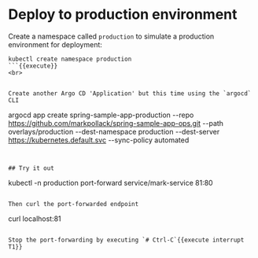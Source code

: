# Deploy to production environment

Create a namespace called `production` to simulate a production environment for deployment:

```
kubectl create namespace production
```{{execute}}
<br>


Create another Argo CD 'Application' but this time using the `argocd` CLI

```
argocd app create spring-sample-app-production --repo https://github.com/markpollack/spring-sample-app-ops.git --path overlays/production --dest-namespace production --dest-server https://kubernetes.default.svc --sync-policy automated
```{{execute}}


## Try it out

```
kubectl -n production port-forward service/mark-service 81:80
```{{execute T1}}

Then curl the port-forwarded endpoint

```
curl localhost:81
```{{execute T2}}

Stop the port-forwarding by executing `# Ctrl-C`{{execute interrupt T1}}









